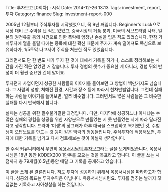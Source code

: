 Title: 투자보고 [0회차] : 시작
Date: 2014-12-26 13:13
Tags: investment, report, 투자
Category: finance
Slug: investment-report-000

2005년 12월부터 주식투자를 시작했었으니, 꼭 9년 째입니다. Beginner's Luck으로 시장 대비 큰 수익을 낸 적도 있었고, 중국시장의 거품 붕괴, 미국의 서브프라임 사태, 일본의 원전유출 등의 사건으로 인한 폭락에 엄청난 손실을 입은 적도 있었습니다. 한참 가치투자에 열을 올릴 때에는 종목에 대한 확신 때문에 주가가 계속 떨어져도 뚝심으로 보유하다가, 1/5토막 나고서야 주식을 처분한 적도 있었습니다. 

그러면서도 단 한 번도 내가 투자 한 것에 대해서 기록을 하거나, 스스로 정리해보는 시간을 가진 적은 없었던 거 같습니다. 투자 경험의 햇수가 중요한 게 아니라, 경험 뒤의 반성이 더 훨씬 중요한 건데 말이죠.  

투자던지 사업이던지 성공한 사람들의 이야기를 들어보면 그 방법이 백만가지도 넘습니다. 그 사람의 성향, 처해진 환경, 시간과 장소 등에 따라서 천차만별입니다. 그런데 실패하는 사람들 이야기를 들어보면, 얼추 비슷합니다. 그러면서도 많은 사람들은 그 비슷한 실패를 다시 반복해서 합니다. 

실패는 성공을 위한 필수불가결한 과정입니다. 다만, 마지막에 성공하느냐 아니냐는 수많은 실패의 경험을 성공을 위한 자양분으로 만들었는 지 못 만들었는 지에 따라 달라진다고 생각합니다. 드라마 '미생'의 장그래가 하루 대국을 스크랩하고 복기했던 것, 수험생이 오답노트를 만드는 것 등이 같은 맥락의 행동들입니다. 주식투자에 적용해보면, 투자에 대한 기록을 남기고 다시 검토해보는 것이 아닐까 생각합니다. 

한 주식 커뮤니티에서 우연히 [옥용서시님의 투자보고][1]라는 글을 보게되었습니다. 옥용서시님은 18년 동안 KODEX200 1만주를 모으는 것을 목표라고 합니다. 이 글을 쓰는 시점까지 총 79개월(6.5년)동안 매달 그 기록을 공개하고 있습니다.

이 글을 쓰게 된 결론입니다. 저도 투자에 성공하기 위해서 옥용서시님을 따라하고자 합니다. 성공의 목표는 투자수익은 아닙니다. 옥용서시님처럼요. 투자를 멈추는 날까지 끊임없는 기록하고 자아성찰을 하는 것입니다.

[1]: http://bbs.moneta.co.kr/nbbs/bbs.normal.lst.screen?p_message_id=&p_bbs_id=N10415&p_page_num=1&p_current_sequence=zzzzz~&p_start_sequence=zzzzz~&p_start_page=1&direction=1&p_favor_avoid=&service=fund&menu=&depth=0&sub=1&top=6&p_action=lst&p_tp_board=&total=&p_hot_fg=&cntnum=&p_total=49&p_beg_item=%EA%B8%B0%ED%83%80&p_search_field=REG_ID&p_search_word=egloo
